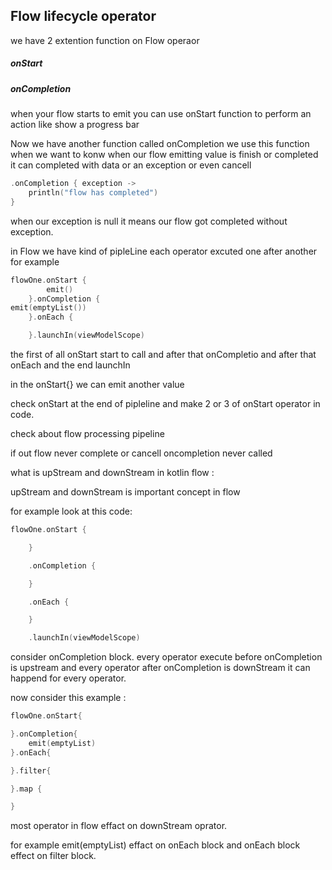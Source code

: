## Flow lifecycle operator

we have 2 extention function on Flow operaor

##### onStart

##### onCompletion

when your flow starts to emit you can use onStart function to perform an
action
like show a progress bar

Now we have another function called onCompletion we use this function when
we want to konw when our flow emitting value is finish or completed  
it can completed with data or an exception or even cancell

```kt
.onCompletion { exception ->
    println("flow has completed")
}
```

when our exception is null it means our flow got completed without
exception.

in Flow we have kind of pipleLine each operator excuted one after another for example

```kt
flowOne.onStart { 
        emit()
    }.onCompletion { 
emit(emptyList())
    }.onEach { 

    }.launchIn(viewModelScope)
```

the first of all onStart start to call and after that onCompletio and after that onEach and the end
launchIn

in the onStart{} we can emit another value

check onStart at the end of pipleline and make 2 or 3 of onStart operator in code.

check about flow processing pipeline

if out flow never complete or cancell oncompletion never called

what is upStream and downStream in kotlin flow :

upStream and downStream is important concept in flow

for example look at this code:

```kt
flowOne.onStart { 

    }

    .onCompletion { 

    }

    .onEach { 

    }

    .launchIn(viewModelScope)
```

consider onCompletion block. every operator execute before onCompletion is upstream and every
operator after onCompletion is downStream
it can happend for every operator.

now consider this example :

```kt
flowOne.onStart{

}.onCompletion{
    emit(emptyList)
}.onEach{

}.filter{

}.map {

}
```

most operator in flow effact on downStream oprator.

for example emit(emptyList) effact on onEach block and onEach block effect on filter block.


